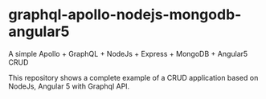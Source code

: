 # graphql-apollo-nodejs-mongodb-angular5
A simple Apollo + GraphQL + NodeJs + Express + MongoDB + Angular5 CRUD

This repository shows a complete example of a CRUD application based on NodeJs, Angular 5 with Graphql API.
